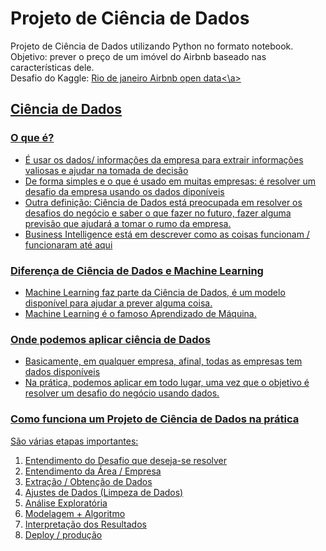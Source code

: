 # Projeto de Ciência de Dados

Projeto de Ciência de Dados utilizando Python no formato notebook. <br>
Objetivo: prever o preço de um imóvel do Airbnb baseado nas características dele. <br>
Desafio do Kaggle: <a href="https://www.kaggle.com/datasets/allanbruno/airbnb-rio-de-janeiro">Rio de janeiro Airbnb open data<\a>

## Ciência de Dados
### O que é?
- É usar os dados/ informações da empresa para extrair informações valiosas e ajudar na tomada de decisão
- De forma simples e o que é usado em muitas empresas: é resolver um desafio da empresa usando os dados diponíveis
- Outra definição: Ciência de Dados está preocupada em resolver os desafios do negócio e saber o que fazer no futuro, fazer alguma previsão que ajudará a tomar o rumo da empresa. 
- Business Intelligence está em descrever como as coisas funcionam / funcionaram até aqui

### Diferença de Ciência de Dados e Machine Learning
- Machine Learning faz parte da Ciência de Dados, é um modelo disponível para ajudar a prever alguma coisa.
- Machine Learning é o famoso Aprendizado de Máquina.

### Onde podemos aplicar ciência de Dados
- Basicamente, em qualquer empresa, afinal, todas as empresas tem dados disponíveis
- Na prática, podemos aplicar em todo lugar, uma vez que o objetivo é resolver um desafio do negócio usando dados.

### Como funciona um Projeto de Ciência de Dados na prática
São várias etapas importantes:
1. Entendimento do Desafio que deseja-se resolver
2. Entendimento da Área / Empresa
3. Extração / Obtenção de Dados
4. Ajustes de Dados (Limpeza de Dados)
5. Análise Exploratória
6. Modelagem + Algoritmo
7. Interpretação dos Resultados
8. Deploy / produção
